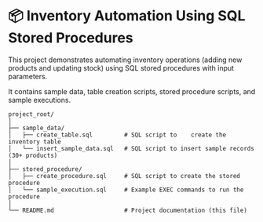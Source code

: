 # 📦 Inventory Automation Using SQL Stored Procedures

This project demonstrates automating inventory operations (adding new products and updating stock) using SQL stored procedures with input parameters.

It contains sample data, table creation scripts, stored procedure scripts, and sample executions.

```
project_root/
│
├── sample_data/
│   ├── create_table.sql         # SQL script to    create the inventory table
│   └── insert_sample_data.sql   # SQL script to insert sample records (30+ products)
│
├── stored_procedure/
│   ├── create_procedure.sql     # SQL script to create the stored procedure
│   └── sample_execution.sql     # Example EXEC commands to run the procedure
│
└── README.md                    # Project documentation (this file)
```
